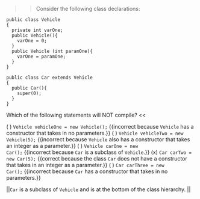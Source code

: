 >>Consider the following class declarations:</p>
<pre><code class="java language-java">public class Vehicle
{
  private int varOne;
  public Vehicle(){ 
    varOne = 0; 
  }
  public Vehicle (int paramOne){ 
    varOne = paramOne; 
  }
}
</code></pre>
<pre><code class="java language-java">public class Car extends Vehicle
{
  public Car(){ 
    super(0); 
  }
}
</code></pre>
<p>Which of the following statements will NOT compile? <<

( ) <code>Vehicle vehicleOne = new Vehicle();</code> {{incorrect because <code>Vehicle</code> has a constructor that takes in no parameters.}}
( ) <code>Vehicle vehicleTwo = new Vehicle(5);</code> {{incorrect because <code>Vehicle</code> also has a constructor that takes an integer as a parameter.}}
( ) <code>Vehicle carOne = new Car();</code> {{incorrect because <code>Car</code> is a subclass of <code>Vehicle</code>.}}
(x) <code>Car carTwo = new Car(5);</code> {{correct because the class <code>Car</code> does not have a constructor that takes in an integer as a parameter.}}
( ) <code>Car carThree = new Car();</code> {{incorrect because <code>Car</code> has a constructor that takes in no parameters.}}

||<code>Car</code> is a subclass of <code>Vehicle</code> and is at the bottom of the class hierarchy. ||
